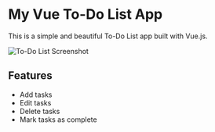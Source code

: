 # My Vue To-Do List App

This is a simple and beautiful To-Do List app built with Vue.js.

![To-Do List Screenshot](https://raw.githubusercontent.com/marrygrace162/my-vue-app/main/src/assets/screenshot.png)

## Features
- Add tasks
- Edit tasks
- Delete tasks
- Mark tasks as complete
